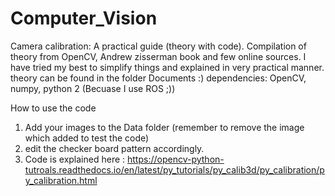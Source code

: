 # Computer_Vision

Camera calibration: A practical guide (theory with code). Compilation of theory from OpenCV, Andrew zisserman book and few online sources. I have tried my best to simplify things and explained in very practical manner.
theory can be found in the folder Documents :)
dependencies: OpenCV, numpy, python 2 (Becuase I use ROS ;))

How to use the code
1. Add your images to the Data folder (remember to remove the image which added to test the code)
2. edit the checker board pattern accordingly.
3. Code is explained here : https://opencv-python-tutroals.readthedocs.io/en/latest/py_tutorials/py_calib3d/py_calibration/py_calibration.html

   
